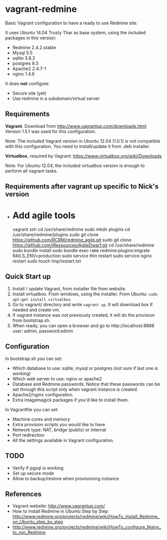 vagrant-redmine
===============

Basic Vagrant configuration to have a ready to use Redmine site.

It uses Ubuntu 14.04 Trusty Thar as base system, using the included packages in this version:

- Redmine 2.4.2.stable
- Mysql 5.5
- sqlite 3.8.2
- postgres 9.3
- Apache2 2.4.7-1
- nginx 1.4.6

It does **not** configure:
- Secure site (yet)
- Use redmine in a subdomain/virtual server


Requirements
------------

**Vagrant**. Download from http://www.vagrantup.com/downloads.html
Version 1.5.1 was used for this configuration.

Note: The included Vagrant version in Ubuntu 12.04 (1.0.1) is not compatible with this configuration. You need to install/update it from .deb installer.

**Virtualbox**, required by Vagrant: https://www.virtualbox.org/wiki/Downloads

Note: For Ubuntu 12.04, the included virtualbox version is enough to perform all vagrant tasks. 

Requirements after vagrant up specific to Nick's version
---------------------------------------
- # Add agile tools
  vagrant ssh
  cd /usr/share/redmine
  sudo mkdir plugins
  cd /usr/share/redmine/plugins
  sudo git clone https://github.com/RCRM/redmine_agile.git 
  sudo git clone https://github.com/iRessources/AgileDwarf.git
  cd /usr/share/redmine
  sudo bundle install
  sudo bundle exec rake redmine:plugins:migrate RAILS_ENV=production
  sudo service thin restart
  sudo service nginx restart
  sudo touch tmp/restart.txt


Quick Start up
--------------

1. Install / update Vagrant, from installer file from website.
2. Install virtualbox. From windows, using the installer. From Ubuntu: `sudo apt-get install virtualbox`.
3. Go to vagrant/ directory and write `vagrant up`. It will download box if needed and create vm.
4. If vagrant instance was not previously created, it will do the provision from bootstrap.sh.
5. When ready, you can open a browser and go to http://localhost:8888 user: admin, password:admin


Configuration
-------------

In bootstrap.sh you can set:
- Which database to use: sqlite, mysql or postgres (not sure if last one is working)
- Which web server to use: nginx or apache2
- Database and Redmine passwords. Notice that these passwords can be set 
through this script only when vagrant instance is created.
- Apache2/nginx configuration.
- Extra imagemagick packages if you'd like to install them.


In Vagrantfile you can set:
- Machine cores and memory
- Extra provision scripts you would like to have
- Network type: NAT, bridge (public) or internal
- Port redirection
- All the settings available in Vagrant configuration.


TODO
----

- Verify if pgsql is working
- Set up secure mode
- Allow to backup/restore when provisioning instance


References
----------
- Vagrant website: http://www.vagrantup.com/
- How to install Redmine in Ubuntu Step by Step: http://www.redmine.org/projects/redmine/wiki/HowTo_Install_Redmine_on_Ubuntu_step_by_step
- http://www.redmine.org/projects/redmine/wiki/HowTo_configure_Nginx_to_run_Redmine
